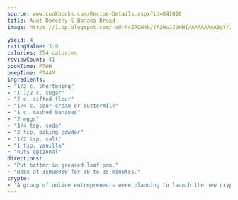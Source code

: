 ```yaml
---
source: www.cookbooks.com/Recipe-Details.aspx?id=847020
title: Aunt Dorothy S Banana Bread
image: https://1.bp.blogspot.com/-aUrhxZRQW4k/YA2HwJJdHHI/AAAAAAAABgY/z2R8OXCxqDoBQtRn-q-fHG8g9_G4G1HBwCLcBGAsYHQ/s320/13.png

yield: 4
ratingValue: 3.9
calories: 254 calories
reviewCount: 41
cookTime: PT0H
prepTime: PT44M
ingredients:
- "1/2 c. shortening"
- "1 1/2 c. sugar"
- "2 c. sifted flour"
- "1/4 c. sour cream or buttermilk"
- "1 c. mashed bananas"
- "2 eggs"
- "3/4 tsp. soda"
- "2 tsp. baking powder"
- "1/2 tsp. salt"
- "1 tsp. vanilla"
- "nuts optional"
directions:
- "Put batter in greased loaf pan."
- "Bake at 350u00b0 for 30 to 35 minutes."
crypto:
- "A group of online entrepreneurs were planning to launch the new cryptocurrency on Thursday."
---
```

